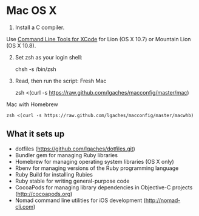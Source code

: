 # Mac OS X

1) Install a C compiler.

Use [Command Line Tools for XCode](https://developer.apple.com/downloads/index.action)
for Lion (OS X 10.7) or Mountain Lion (OS X 10.8).

2) Set zsh as your login shell:

    chsh -s /bin/zsh
	

3) Read, then run the script:
Fresh Mac
	
	zsh <(curl -s https://raw.github.com/lgaches/macconfig/master/mac)
	

Mac with Homebrew

	zsh <(curl -s https://raw.github.com/lgaches/macconfig/master/macwhb)

What it sets up
---------------
* dotfiles (https://github.com/lgaches/dotfiles.git)
* Bundler gem for managing Ruby libraries
* Homebrew for managing operating system libraries (OS X only)
* Rbenv for managing versions of the Ruby programming language
* Ruby Build for installing Rubies
* Ruby stable for writing general-purpose code
* CocoaPods for managing library dependencies in Objective-C projects (http://cocoapods.org)
* Nomad command line utilities for iOS development (http://nomad-cli.com)